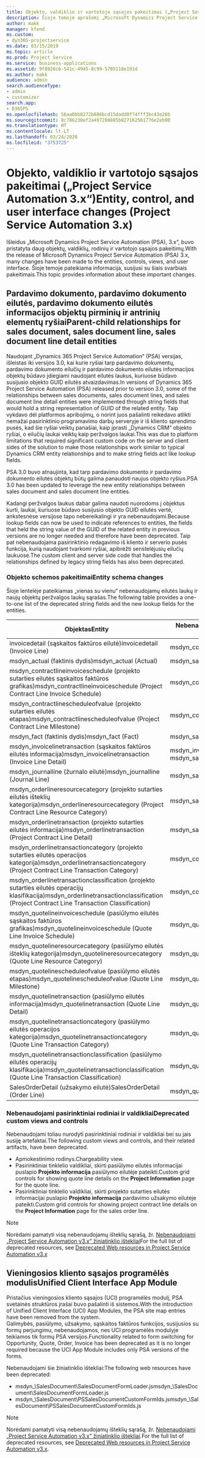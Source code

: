 ```yaml
---
title: Objekto, valdiklio ir vartotojo sąsajos pakeitimai („Project Service Automation 3.x“)
description: Šioje temoje aprašomi „Microsoft Dynamics Project Service Automation 3.x“ skirti sprendimo pakeitimai.
author: makk
manager: kfend
ms.custom:
- dyn365-projectservice
ms.date: 03/15/2019
ms.topic: article
ms.prod: Project Service
ms.service: business-applications
ms.assetid: 9f8828c6-541c-4945-8c99-5785118e191d
ms.author: makk
audience: admin
search.audienceType:
- admin
- customizer
search.app:
- D365PS
ms.openlocfilehash: 56aa0bb8272b886bcd15dadd0f74fff3bc43e26b
ms.sourcegitcommit: 8c786230ef2a497280885b827162561776e2eb00
ms.translationtype: HT
ms.contentlocale: lt-LT
ms.lasthandoff: 03/24/2020
ms.locfileid: "3753725"
---
```

# <a name="entity-control-and-user-interface-changes-project-service-automation-3x"></a><span data-ttu-id="45835-103">Objekto, valdiklio ir vartotojo sąsajos pakeitimai („Project Service Automation 3.x“)</span><span class="sxs-lookup"><span data-stu-id="45835-103">Entity, control, and user interface changes (Project Service Automation 3.x)</span></span>
<span data-ttu-id="45835-104">Išleidus „Microsoft Dynamics Project Service Automation (PSA), 3.x“, buvo pristatyta daug objektų, valdiklių, rodinių ir vartotojo sąsajos pakeitimų.</span><span class="sxs-lookup"><span data-stu-id="45835-104">With the release of Microsoft Dynamics Project Service Automation (PSA) 3.x, many changes have been made to the entities, controls, views, and user interface.</span></span> <span data-ttu-id="45835-105">Šioje temoje pateikiama informacija, susijusi su šiais svarbiais pakeitimais.</span><span class="sxs-lookup"><span data-stu-id="45835-105">This topic provides information about these important changes.</span></span>

## <a name="parent-child-relationships-for-sales-document-sales-document-line-sales-document-line-detail-entities"></a><span data-ttu-id="45835-106">Pardavimo dokumento, pardavimo dokumento eilutės, pardavimo dokumento eilutės informacijos objektų pirminių ir antrinių elementų ryšiai</span><span class="sxs-lookup"><span data-stu-id="45835-106">Parent-child relationships for sales document, sales document line, sales document line detail entities</span></span>
<span data-ttu-id="45835-107">Naudojant „Dynamics 365 Project Service Automation“ (PSA) versijas, išleistas iki versijos 3.0, kai kurie ryšiai tarp pardavimo dokumentų, pardavimo dokumento eilučių ir pardavimo dokumento eilutės informacijos objektų būdavo įdiegiami naudojant eilutės laukus, kuriuose būdavo susijusio objekto GUID eilutės atvaizdavimas.</span><span class="sxs-lookup"><span data-stu-id="45835-107">In versions of Dynamics 365 Project Service Automation (PSA) released prior to version 3.0, some of the relationships between sales documents, sales document lines, and sales document line detail entities were implemented through string fields that would hold a string representation of GUID of the related entity.</span></span> <span data-ttu-id="45835-108">Taip vykdavo dėl platformos apribojimų, o norint juos pašalinti reikėdavo atlikti nemažai pasirinktinio programavimo darbų serveryje ir iš kliento sprendimo pusės, kad šie ryšiai veiktų panašiai, kaip įprasti „Dynamics CRM“ objekto ryšiai, o eilučių laukai veiktų kaip peržvalgos laukai.</span><span class="sxs-lookup"><span data-stu-id="45835-108">This was due to platform limitations that required significant custom code on the server and client sides of the solution to make those relationships work similar to typical Dynamics CRM entity relationships and to make string fields act like lookup fields.</span></span>

<span data-ttu-id="45835-109">PSA 3.0 buvo atnaujinta, kad tarp pardavimo dokumento ir pardavimo dokumento eilutės objektų būtų galima panaudoti naujus objekto ryšius.</span><span class="sxs-lookup"><span data-stu-id="45835-109">PSA 3.0 has been updated to leverage the new entity relationships between sales document and sales document line entities.</span></span>

<span data-ttu-id="45835-110">Kadangi peržvalgos laukus dabar galima naudoti nuorodoms į objektus kurti, laukai, kuriuose būdavo susijusio objekto GUID eilutės vertė, ankstesnėse versijose tapo nebereikalingi ir yra nebenaudojami.</span><span class="sxs-lookup"><span data-stu-id="45835-110">Because lookup fields can now be used to indicate references to entities, the fields that held the string value of the GUID of the related entity in previous versions are no longer needed and therefore have been deprecated.</span></span> <span data-ttu-id="45835-111">Taip pat nebenaudojama pasirinktinio redagavimo iš kliento ir serverio pusės funkcija, kurią naudojant tvarkomi ryšiai, apibrėžti senstelėjusių eilučių laukuose.</span><span class="sxs-lookup"><span data-stu-id="45835-111">The custom client and server side code that handles the relationships defined by legacy string fields has also been deprecated.</span></span>

### <a name="entity-schema-changes"></a><span data-ttu-id="45835-112">Objekto schemos pakeitimai</span><span class="sxs-lookup"><span data-stu-id="45835-112">Entity schema changes</span></span>
<span data-ttu-id="45835-113">Šioje lentelėje pateikiamas „vienas su vienu“ nebenaudojamų eilutės laukų ir naujų objektų peržvalgos laukų sąrašas.</span><span class="sxs-lookup"><span data-stu-id="45835-113">The following table provides a one-to-one list of the deprecated string fields and the new lookup fields for the entities.</span></span> 

 <span data-ttu-id="45835-114">Objektas</span><span class="sxs-lookup"><span data-stu-id="45835-114">Entity</span></span> |   <span data-ttu-id="45835-115">Nebenaudojamas laukas (eilutė)</span><span class="sxs-lookup"><span data-stu-id="45835-115">Deprecated field (String)</span></span> | <span data-ttu-id="45835-116">Naujas laukas (peržvalga)</span><span class="sxs-lookup"><span data-stu-id="45835-116">New field (Lookup)</span></span>
--- | --- | ---
<span data-ttu-id="45835-117">invoicedetail (sąskaitos faktūros eilutė)</span><span class="sxs-lookup"><span data-stu-id="45835-117">invoicedetail (Invoice Line)</span></span> |  <span data-ttu-id="45835-118">msdyn_contractline</span><span class="sxs-lookup"><span data-stu-id="45835-118">msdyn_contractline</span></span> |    <span data-ttu-id="45835-119">msdyn_contractlineid</span><span class="sxs-lookup"><span data-stu-id="45835-119">msdyn_contractlineid</span></span>
<span data-ttu-id="45835-120">msdyn_actual (faktinis dydis)</span><span class="sxs-lookup"><span data-stu-id="45835-120">msdyn_actual (Actual)</span></span> | <span data-ttu-id="45835-121">msdyn_salescontractline</span><span class="sxs-lookup"><span data-stu-id="45835-121">msdyn_salescontractline</span></span> |   <span data-ttu-id="45835-122">msdyn_salescontractlineid</span><span class="sxs-lookup"><span data-stu-id="45835-122">msdyn_salescontractlineid</span></span>
<span data-ttu-id="45835-123">msdyn_contractlineinvoiceschedule (projekto sutarties eilutės sąskaitos faktūros grafikas)</span><span class="sxs-lookup"><span data-stu-id="45835-123">msdyn_contractlineinvoiceschedule (Project Contract Line Invoice Schedule)</span></span> |    <span data-ttu-id="45835-124">msdyn_contractline</span><span class="sxs-lookup"><span data-stu-id="45835-124">msdyn_contractline</span></span> |    <span data-ttu-id="45835-125">msdyn_contractlineid</span><span class="sxs-lookup"><span data-stu-id="45835-125">msdyn_contractlineid</span></span>
<span data-ttu-id="45835-126">msdyn_contractlinescheduleofvalue (projekto sutarties eilutės etapas)</span><span class="sxs-lookup"><span data-stu-id="45835-126">msdyn_contractlinescheduleofvalue (Project Contract Line Milestone)</span></span> |   <span data-ttu-id="45835-127">msdyn_contractline</span><span class="sxs-lookup"><span data-stu-id="45835-127">msdyn_contractline</span></span> |    <span data-ttu-id="45835-128">msdyn_contractlineid</span><span class="sxs-lookup"><span data-stu-id="45835-128">msdyn_contractlineid</span></span>
<span data-ttu-id="45835-129">msdyn_fact (faktinis dydis)</span><span class="sxs-lookup"><span data-stu-id="45835-129">msdyn_fact (Fact)</span></span> | <span data-ttu-id="45835-130">msdyn_salescontractline</span><span class="sxs-lookup"><span data-stu-id="45835-130">msdyn_salescontractline</span></span> |   <span data-ttu-id="45835-131">msdyn_salescontractlineid</span><span class="sxs-lookup"><span data-stu-id="45835-131">msdyn_salescontractlineid</span></span>
<span data-ttu-id="45835-132">msdyn_invoicelinetransaction (sąskaitos faktūros eilutės informacija)</span><span class="sxs-lookup"><span data-stu-id="45835-132">msdyn_invoicelinetransaction (Invoice Line Detail)</span></span> | <span data-ttu-id="45835-133">msdyn_invoiceline</span><span class="sxs-lookup"><span data-stu-id="45835-133">msdyn_invoiceline</span></span> <br> <span data-ttu-id="45835-134">msdyn_salescontractline</span><span class="sxs-lookup"><span data-stu-id="45835-134">msdyn_salescontractline</span></span> | <span data-ttu-id="45835-135">msdyn_invoicelineid</span><span class="sxs-lookup"><span data-stu-id="45835-135">msdyn_invoicelineid</span></span> <br> <span data-ttu-id="45835-136">msdyn_salescontractlineid</span><span class="sxs-lookup"><span data-stu-id="45835-136">msdyn_salescontractlineid</span></span>
<span data-ttu-id="45835-137">msdyn_journalline (žurnalo eilutė)</span><span class="sxs-lookup"><span data-stu-id="45835-137">msdyn_journalline (Journal Line)</span></span> |  <span data-ttu-id="45835-138">msdyn_salescontractline</span><span class="sxs-lookup"><span data-stu-id="45835-138">msdyn_salescontractline</span></span> |   <span data-ttu-id="45835-139">msdyn_salescontractlineid</span><span class="sxs-lookup"><span data-stu-id="45835-139">msdyn_salescontractlineid</span></span>
<span data-ttu-id="45835-140">msdyn_orderlineresourcecategory (projekto sutarties eilutės išteklių kategorija)</span><span class="sxs-lookup"><span data-stu-id="45835-140">msdyn_orderlineresourcecategory (Project Contract Line Resource Category)</span></span> | <span data-ttu-id="45835-141">msdyn_salescontractline</span><span class="sxs-lookup"><span data-stu-id="45835-141">msdyn_salescontractline</span></span> |   <span data-ttu-id="45835-142">msdyn_contractlineid</span><span class="sxs-lookup"><span data-stu-id="45835-142">msdyn_contractlineid</span></span>
<span data-ttu-id="45835-143">msdyn_orderlinetransaction (projekto sutarties eilutės informacija)</span><span class="sxs-lookup"><span data-stu-id="45835-143">msdyn_orderlinetransaction (Project Contract Line Detail)</span></span> | <span data-ttu-id="45835-144">msdyn_salescontractline</span><span class="sxs-lookup"><span data-stu-id="45835-144">msdyn_salescontractline</span></span> |   <span data-ttu-id="45835-145">msdyn_salescontractlineid</span><span class="sxs-lookup"><span data-stu-id="45835-145">msdyn_salescontractlineid</span></span>
<span data-ttu-id="45835-146">msdyn_orderlinetransactioncategory (projekto sutarties eilutės operacijos kategorija)</span><span class="sxs-lookup"><span data-stu-id="45835-146">msdyn_orderlinetransactioncategory (Project Contract Line Transaction Category)</span></span> |   <span data-ttu-id="45835-147">msdyn_contractline</span><span class="sxs-lookup"><span data-stu-id="45835-147">msdyn_contractline</span></span> |    <span data-ttu-id="45835-148">msdyn_contractlineid</span><span class="sxs-lookup"><span data-stu-id="45835-148">msdyn_contractlineid</span></span>
<span data-ttu-id="45835-149">msdyn_orderlinetransactionclassification (projekto sutarties eilutės operacijų klasifikacija)</span><span class="sxs-lookup"><span data-stu-id="45835-149">msdyn_orderlinetransactionclassification (Project Contract Line Transaction Classification)</span></span> |   <span data-ttu-id="45835-150">msdyn_contractline</span><span class="sxs-lookup"><span data-stu-id="45835-150">msdyn_contractline</span></span> |    <span data-ttu-id="45835-151">msdyn_contractlineid</span><span class="sxs-lookup"><span data-stu-id="45835-151">msdyn_contractlineid</span></span>
<span data-ttu-id="45835-152">msdyn_quotelineinvoiceschedule (pasiūlymo eilutės sąskaitos faktūros grafikas)</span><span class="sxs-lookup"><span data-stu-id="45835-152">msdyn_quotelineinvoiceschedule (Quote Line Invoice Schedule)</span></span> |  <span data-ttu-id="45835-153">msdyn_quoteline</span><span class="sxs-lookup"><span data-stu-id="45835-153">msdyn_quoteline</span></span> |   <span data-ttu-id="45835-154">msdyn_quotelineid</span><span class="sxs-lookup"><span data-stu-id="45835-154">msdyn_quotelineid</span></span>
<span data-ttu-id="45835-155">msdyn_quotelineresourcecategory (pasiūlymo eilutės išteklių kategorija)</span><span class="sxs-lookup"><span data-stu-id="45835-155">msdyn_quotelineresourcecategory (Quote Line Resource Category)</span></span> |    <span data-ttu-id="45835-156">msdyn_quoteline</span><span class="sxs-lookup"><span data-stu-id="45835-156">msdyn_quoteline</span></span> |   <span data-ttu-id="45835-157">msdyn_quotelineid</span><span class="sxs-lookup"><span data-stu-id="45835-157">msdyn_quotelineid</span></span>
<span data-ttu-id="45835-158">msdyn_quotelinescheduleofvalue (pasiūlymo eilutės etapas)</span><span class="sxs-lookup"><span data-stu-id="45835-158">msdyn_quotelinescheduleofvalue (Quote Line Milestone)</span></span> | <span data-ttu-id="45835-159">msdyn_quoteline</span><span class="sxs-lookup"><span data-stu-id="45835-159">msdyn_quoteline</span></span> |   <span data-ttu-id="45835-160">msdyn_quotelineid</span><span class="sxs-lookup"><span data-stu-id="45835-160">msdyn_quotelineid</span></span>
<span data-ttu-id="45835-161">msdyn_quotelinetransaction (pasiūlymo eilutės informacija)</span><span class="sxs-lookup"><span data-stu-id="45835-161">msdyn_quotelinetransaction (Quote Line Detail)</span></span> |    <span data-ttu-id="45835-162">msdyn_quoteline</span><span class="sxs-lookup"><span data-stu-id="45835-162">msdyn_quoteline</span></span> |   <span data-ttu-id="45835-163">msdyn_quotelineid</span><span class="sxs-lookup"><span data-stu-id="45835-163">msdyn_quotelineid</span></span>
<span data-ttu-id="45835-164">msdyn_quotelinetransactioncategory (pasiūlymo eilutės operacijos kategorija)</span><span class="sxs-lookup"><span data-stu-id="45835-164">msdyn_quotelinetransactioncategory (Quote Line Transaction Category)</span></span> |  <span data-ttu-id="45835-165">msdyn_quoteline</span><span class="sxs-lookup"><span data-stu-id="45835-165">msdyn_quoteline</span></span> |   <span data-ttu-id="45835-166">msdyn_quotelineid</span><span class="sxs-lookup"><span data-stu-id="45835-166">msdyn_quotelineid</span></span>
<span data-ttu-id="45835-167">msdyn_quotelinetransactionclassification (pasiūlymo eilutės operacijų klasifikacija)</span><span class="sxs-lookup"><span data-stu-id="45835-167">msdyn_quotelinetransactionclassification (Quote Line Transaction Classification)</span></span> |  <span data-ttu-id="45835-168">msdyn_quoteline</span><span class="sxs-lookup"><span data-stu-id="45835-168">msdyn_quoteline</span></span> |   <span data-ttu-id="45835-169">msdyn_quotelineid</span><span class="sxs-lookup"><span data-stu-id="45835-169">msdyn_quotelineid</span></span>
<span data-ttu-id="45835-170">SalesOrderDetail (užsakymo eilutė)</span><span class="sxs-lookup"><span data-stu-id="45835-170">SalesOrderDetail (Order Line)</span></span> | <span data-ttu-id="45835-171">msdyn_quotelineid</span><span class="sxs-lookup"><span data-stu-id="45835-171">msdyn_quotelineid</span></span> | <span data-ttu-id="45835-172">msdyn_quoteline</span><span class="sxs-lookup"><span data-stu-id="45835-172">msdyn_quoteline</span></span> 

### <a name="deprecated-custom-views-and-controls"></a><span data-ttu-id="45835-173">Nebenaudojami pasirinktiniai rodiniai ir valdikliai</span><span class="sxs-lookup"><span data-stu-id="45835-173">Deprecated custom views and controls</span></span>
<span data-ttu-id="45835-174">Nebenaudojami toliau nurodyti pasirinktiniai rodiniai ir valdikliai bei su jais susiję artefaktai.</span><span class="sxs-lookup"><span data-stu-id="45835-174">The following custom views and controls, and their related artifacts, have been deprecated.</span></span>

- <span data-ttu-id="45835-175">Apmokestinimo rodinys.</span><span class="sxs-lookup"><span data-stu-id="45835-175">Chargeability view.</span></span>
- <span data-ttu-id="45835-176">Pasirinktiniai tinklelio valdikliai, skirti pasiūlymo eilutės informacijai puslapio **Projekto informacija** pasiūlymo eilutėje pateikti.</span><span class="sxs-lookup"><span data-stu-id="45835-176">Custom grid controls for showing quote line details on the **Project Information** page for the quote line.</span></span>
- <span data-ttu-id="45835-177">Pasirinktiniai tinklelio valdikliai, skirti projekto sutarties eilutės informacijai puslapio **Projekto informacija** pardavimo užsakymo eilutėje pateikti.</span><span class="sxs-lookup"><span data-stu-id="45835-177">Custom grid controls for showing project contract line details on the **Project Information** page for the sales order line.</span></span>

> [!NOTE]
> <span data-ttu-id="45835-178">Norėdami pamatyti visą nebenaudojamų išteklių sąrašą, žr. [Nebenaudojami „Project Service Automation v3.x“ žiniatinklio ištekliai](../developer-guides/web-resources-deprecated-v3.x.md)</span><span class="sxs-lookup"><span data-stu-id="45835-178">For the full list of deprecated resources, see [Deprecated Web resources in Project Service Automation v3.x](../developer-guides/web-resources-deprecated-v3.x.md)</span></span>

## <a name="unified-client-interface-app-module"></a><span data-ttu-id="45835-179">Vieningosios kliento sąsajos programėlės modulis</span><span class="sxs-lookup"><span data-stu-id="45835-179">Unified Client Interface App Module</span></span>
<span data-ttu-id="45835-180">Pristačius vieningosios kliento sąsajos (UCI) programėlės modulį, PSA svetainės struktūros įrašai buvo pašalinti iš sistemos.</span><span class="sxs-lookup"><span data-stu-id="45835-180">With the introduction of Unified Client Interface (UCI) App Modules, the PSA site map entries have been removed from the system.</span></span>  
<span data-ttu-id="45835-181">Galimybės, pasiūlymo, užsakymo, sąskaitos faktūros funkcijos, susijusios su formų perjungimu, nebenaudojamos, nes UCI programėlės modulyje teikiamos tik formų PSA versijos.</span><span class="sxs-lookup"><span data-stu-id="45835-181">Functionality related to form switching for Opportunity, Quote, Order, Invoice has been deprecated as it is no longer required because the UCI App Module includes only PSA versions of the forms.</span></span>  

<span data-ttu-id="45835-182">Nebenaudojami šie žiniatinklio ištekliai:</span><span class="sxs-lookup"><span data-stu-id="45835-182">The following web resources have been deprecated:</span></span>

- <span data-ttu-id="45835-183">msdyn_\SalesDocument\SalesDocumentFormLoader.js</span><span class="sxs-lookup"><span data-stu-id="45835-183">msdyn_\SalesDocument\SalesDocumentFormLoader.js</span></span>
- <span data-ttu-id="45835-184">msdyn_\SalesDocument\PSSalesDocumentCustomFormIds.js</span><span class="sxs-lookup"><span data-stu-id="45835-184">msdyn_\SalesDocument\PSSalesDocumentCustomFormIds.js</span></span>

> [!NOTE]
> <span data-ttu-id="45835-185">Norėdami pamatyti visą nebenaudojamų išteklių sąrašą, žr. [Nebenaudojami „Project Service Automation v3.x“ žiniatinklio ištekliai](../developer-guides/web-resources-deprecated-v3.x.md).</span><span class="sxs-lookup"><span data-stu-id="45835-185">For the full list of deprecated resources, see [Deprecated Web resources in Project Service Automation v3.x](../developer-guides/web-resources-deprecated-v3.x.md).</span></span>



